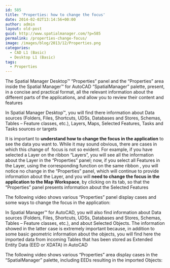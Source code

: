 ```yaml
---
id: 585
title: 'Properties: how to change the focus'
date: 2014-02-02T13:14:56+00:00
author: admin
layout: old-post
guid: http://www.spatialmanager.com/?p=585
permalink: /properties-change-focus/
image: /images/blog/2013/12/Properties.png
categories:
  - CAD L1 (Basic)
  - Desktop L1 (Basic)
tags:
  - Properties
---
```

The Spatial Manager Desktop™ &#8220;Properties&#8221; panel and the &#8220;Properties&#8221; area inside the Spatial Manager™ for AutoCAD &#8220;SpatialManager&#8221; palette, present, in a concise and practical format, all the relevant information about the different parts of the applications, and allow you to review their content and features<!--more-->

In Spatial Manager Desktop™, you will find there information about Data sources (Folders, Files, Shortcuts, UDSs, Databases and Stores, Schemas, Tables &#8211; Feature classes, etc.), Layers, Maps, Selected Features, Tasks and Tasks sources or targets

It is important to **understand how to change the focus in the application** to see the data you want to. While it may sound obvious, there are cases in which this change of  focus is not so evident. For example, if you have selected a Layer on the ribbon &#8220;Layers&#8221;, you will see all the information about the Layer in the &#8220;Properties&#8221; panel; now, if you select all Features in the Layer, using the corresponding function on the same ribbon , you will notice no change in the &#8220;Properties&#8221; panel, which will continue to provide information about the Layer, and you will **need to change the focus in the application to the Map Workspace**, by clicking on its tab, so that the &#8220;Properties&#8221; panel presents information about the Selected Features

The following video shows various &#8220;Properties&#8221; panel display cases and some ways to change the focus in the application:



In Spatial Manager™ for AutoCAD, you will also find information about Data sources (Folders, Files, Shortcuts, UDSs, Databases and Stores, Schemas, Tables &#8211; Feature classes, etc.), and about Selected Objects. The information showed in the latter case is extremely important because, in addition to some basic geometric information about the objects, you will find here the imported data from incoming Tables that has been stored as Extended Entity Data (EED or XDATA) in AutoCAD

The following video shows various &#8220;Properties&#8221; area display cases in the &#8220;SpatialManager&#8221; palette, including EEDs resulting in the imported Objects: